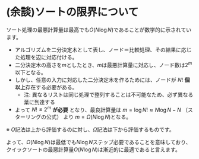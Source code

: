 # (余談)ソートの限界について

ソート処理の最悪計算量は最高でも$O(N\log N)$であることが数学的に示されています。

- アルゴリズムを二分決定木として表し、ノード＝比較処理、その結果に応じた処理を辺に対応付ける。
- 二分決定木の高さを$m$としたとき、$m$は最悪計算量に対応し、ノード数は$2^m$ 以下となる。
- しかし、任意の入力に対応した二分決定木を作るためには、ノードが $N!$ **個以上**存在する必要がある。
  - 注: 異なるリストは同じ処理で整列することは不可能なため、必ず異なる葉に到達する
- よって $N! \le 2^m$ **が必要** となり、最良計算量は $m = \log N! \approx N \log N - N$ （スターリングの公式） より $m = \Omega(N \log N)$となる。

※ $O$記法は上から評価するのに対し、$\Omega$記法は下から評価するものです。

よって、$\Omega(N \log N)$は最低でも$N \log N$ステップ必要であることを意味しており、クイックソートの最悪計算量$O(N \log N)$は漸近的に最適であると言えます。
